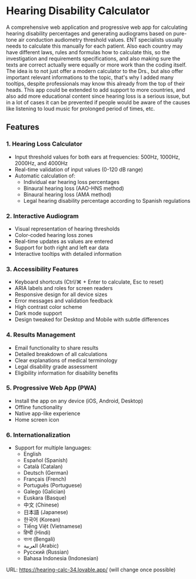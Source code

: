 # Hearing Disability Calculator

A comprehensive web application and progressive web app for calculating hearing disability percentages and generating audiograms based on pure-tone air conduction audiometry threshold values. ENT specialists usually needs to calculate this manually for each patient. Also each country may have different laws, rules and formulas how to calculate this, so the investigation and requirements specifications, and also making sure the texts are correct actually were equally or more work than the coding itself. The idea is to not just offer a modern calculator to the Drs., but also offer important relevant informations to the topic, that's why I added many tooltips, despite professionals may know this already from the top of their heads. This app could be extended to add support to more countries, and also add more educational content since hearing loss is a serious issue, but in a lot of cases it can be prevented if people would be aware of the causes like listening to loud music for prolonged period of times, etc.

## Features

### 1. Hearing Loss Calculator
- Input threshold values for both ears at frequencies: 500Hz, 1000Hz, 2000Hz, and 4000Hz
- Real-time validation of input values (0-120 dB range)
- Automatic calculation of:
  - Individual ear hearing loss percentages
  - Binaural hearing loss (AAO-HNS method)
  - Binaural hearing loss (AMA method)
  - Legal hearing disability percentage according to Spanish regulations

### 2. Interactive Audiogram
- Visual representation of hearing thresholds
- Color-coded hearing loss zones
- Real-time updates as values are entered
- Support for both right and left ear data
- Interactive tooltips with detailed information

### 3. Accessibility Features
- Keyboard shortcuts (Ctrl/⌘ + Enter to calculate, Esc to reset)
- ARIA labels and roles for screen readers
- Responsive design for all device sizes
- Error messages and validation feedback
- High contrast color scheme
- Dark mode support
- Design tweaked for Desktop and Mobile with subtle differences

### 4. Results Management
- Email functionality to share results
- Detailed breakdown of all calculations
- Clear explanations of medical terminology
- Legal disability grade assessment
- Eligibility information for disability benefits

### 5. Progressive Web App (PWA)
- Install the app on any device (iOS, Android, Desktop)
- Offline functionality
- Native app-like experience
- Home screen icon

### 6. Internationalization
- Support for multiple languages:
  - English
  - Español (Spanish)
  - Català (Catalan)
  - Deutsch (German)
  - Français (French)
  - Português (Portuguese)
  - Galego (Galician)
  - Euskara (Basque)
  - 中文 (Chinese)
  - 日本語 (Japanese)
  - 한국어 (Korean)
  - Tiếng Việt (Vietnamese)
  - हिन्दी (Hindi)
  - বাংলা (Bengali)
  - العربية (Arabic)
  - Русский (Russian)
  - Bahasa Indonesia (Indonesian)

URL: https://hearing-calc-34.lovable.app/ (will change once possible)
